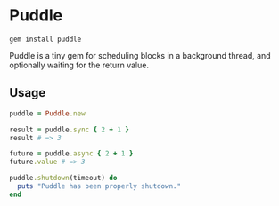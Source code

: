 # Puddle

```
gem install puddle
```

Puddle is a tiny gem for scheduling blocks in a background thread,
and optionally waiting for the return value.

## Usage

``` ruby
puddle = Puddle.new

result = puddle.sync { 2 + 1 }
result # => 3

future = puddle.async { 2 + 1 }
future.value # => 3

puddle.shutdown(timeout) do
  puts "Puddle has been properly shutdown."
end
```
